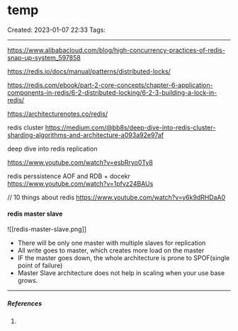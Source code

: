 # temp
Created: 2023-01-07 22:33
Tags: 
____
https://www.alibabacloud.com/blog/high-concurrency-practices-of-redis-snap-up-system_597858

https://redis.io/docs/manual/patterns/distributed-locks/

https://redis.com/ebook/part-2-core-concepts/chapter-6-application-components-in-redis/6-2-distributed-locking/6-2-3-building-a-lock-in-redis/

https://architecturenotes.co/redis/

redis cluster 
https://medium.com/@bb8s/deep-dive-into-redis-cluster-sharding-algorithms-and-architecture-a093a92e97af



deep dive into redis replication

https://www.youtube.com/watch?v=esbRryo0Ty8



redis perssistence AOF and RDB + docekr
https://www.youtube.com/watch?v=1pfvz24BAUs


// 10 things about redis
https://www.youtube.com/watch?v=y6k9dRHDaA0

#### redis master slave

![[redis-master-slave.png]]

* There will be only one master with multiple slaves for replication
* All write goes to master, which creates more load on the master
* IF the master goes down, the whole architecture is prone to SPOF(single point of failure)
* Master Slave architecture does not help in scaling when your use base grows.




_____
##### References
1.

